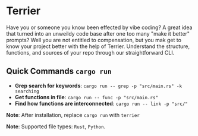 # Terrier

Have you or someone you know been effected by vibe coding? A great idea that turned into an unweildy code base after one too many "make it better" prompts?
Well you are not entitled to compensation, but you mak get to know your project better with the help of Terrier.
Understand the structure, functions, and sources of your repo through our straightforward CLI.

## Quick Commands `cargo run`

- **Grep search for keywords**: `cargo run -- grep -p "src/main.rs" -k searching`
- **Get functions in file**: `cargo run -- func -p "src/main.rs"`
- **Find how functions are interconnected**: `cargo run -- link -p "src/"`
<!-- - **Function tree analysis**: `cargo run -- tree -p "src/main.rs"` -->

**Note**: After installation, replace `cargo run` with `terrier`

**Note**: Supported file types: `Rust`, `Python`.